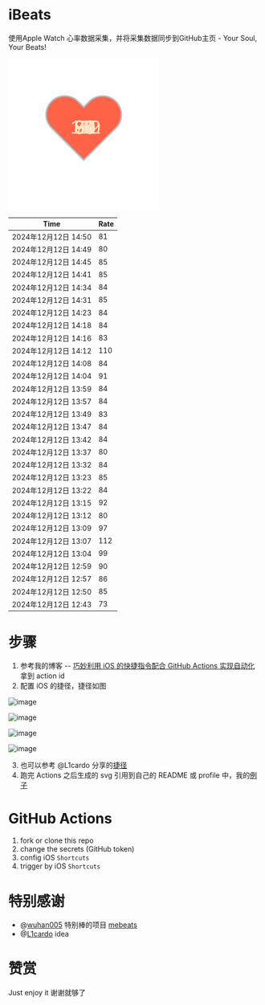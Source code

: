 # iBeats
使用Apple Watch 心率数据采集，并将采集数据同步到GitHub主页 - Your Soul, Your Beats!

![](./files/heart.svg)

<!--START_SECTION:my_heart_rate-->
| Time | Rate | 
 | ---- | ---- | 
| 2024年12月12日 14:50 | 81 |
| 2024年12月12日 14:49 | 80 |
| 2024年12月12日 14:45 | 85 |
| 2024年12月12日 14:41 | 85 |
| 2024年12月12日 14:34 | 84 |
| 2024年12月12日 14:31 | 85 |
| 2024年12月12日 14:23 | 84 |
| 2024年12月12日 14:18 | 84 |
| 2024年12月12日 14:16 | 83 |
| 2024年12月12日 14:12 | 110 |
| 2024年12月12日 14:08 | 84 |
| 2024年12月12日 14:04 | 91 |
| 2024年12月12日 13:59 | 84 |
| 2024年12月12日 13:57 | 84 |
| 2024年12月12日 13:49 | 83 |
| 2024年12月12日 13:47 | 84 |
| 2024年12月12日 13:42 | 84 |
| 2024年12月12日 13:37 | 80 |
| 2024年12月12日 13:32 | 84 |
| 2024年12月12日 13:23 | 85 |
| 2024年12月12日 13:22 | 84 |
| 2024年12月12日 13:15 | 92 |
| 2024年12月12日 13:12 | 80 |
| 2024年12月12日 13:09 | 97 |
| 2024年12月12日 13:07 | 112 |
| 2024年12月12日 13:04 | 99 |
| 2024年12月12日 12:59 | 90 |
| 2024年12月12日 12:57 | 86 |
| 2024年12月12日 12:50 | 85 |
| 2024年12月12日 12:43 | 73 |

<!--END_SECTION:my_heart_rate-->

# 步骤
1. 参考我的博客 -- [巧妙利用 iOS 的快捷指令配合 GitHub Actions 实现自动化](https://github.com/yihong0618/gitblog/issues/198) 拿到 action id
2. 配置 iOS 的捷径，捷径如图

![image](https://user-images.githubusercontent.com/15976103/122154218-0db0b480-ce97-11eb-93bb-5aec07c558dc.png)

![image](https://user-images.githubusercontent.com/15976103/122154236-186b4980-ce97-11eb-8e4b-70551a0391ae.png)

![image](https://user-images.githubusercontent.com/15976103/122154268-2d47dd00-ce97-11eb-902e-3acf292265a9.png)

![image](https://user-images.githubusercontent.com/15976103/122174055-fa144680-ceb4-11eb-9be2-3eb83cd516f7.png)

3. 也可以参考 @L1cardo 分享的[捷径](https://www.icloud.com/shortcuts/6ab6047b459c41ad822ad6b94b1c03d4)
4. 跑完 Actions 之后生成的 svg 引用到自己的 README 或 profile 中，我的[例子](https://github.com/yihong0618) 

# GitHub Actions

1. fork or clone this repo
2. change the secrets (GitHub token)
3. config iOS `Shortcuts` 
4. trigger by iOS `Shortcuts`

# 特别感谢
- @[wuhan005](https://github.com/wuhan005) 特别棒的项目 [mebeats](https://github.com/wuhan005/mebeats)
- @[L1cardo](https://github.com/L1cardo) idea

# 赞赏
Just enjoy it
谢谢就够了
